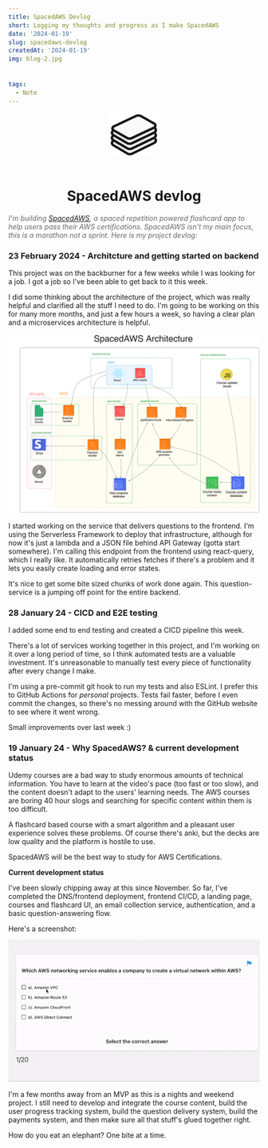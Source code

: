 ```yaml
---
title: SpacedAWS Devlog
short: Logging my thoughts and progress as I make SpacedAWS 
date: '2024-01-19'
slug: spacedaws-devlog
createdAt: '2024-01-19'
img: blog-2.jpg


tags:
  - Note
---
```




<div align="center">
    <img src="/images/spacedaws/spacedaws.png" style="padding-bottom: 20px;" width="100" alt="SpacedAWS logo">
    <!-- # SpacedAWS devlog -->
    <h1>SpacedAWS devlog</h1>
</div>



<p style="color:DimGray;"><i>
I'm building <a href="https://spacedaws.com" target="_blank" rel="noopener noreferrer">SpacedAWS</a>, a spaced repetition powered flashcard app to help users pass their AWS certifications. SpacedAWS isn't my main focus, this is a marathon not a sprint. Here is my project devlog:</i>


</p>

### 23 February 2024 - Architcture and getting started on backend

This project was on the backburner for a few weeks while I was looking for a job. I got a job so I've been able to get back to it this week.

I did some thinking about the architecture of the project, which was really helpful and clarified all the stuff I need to do. I'm going to be working on this for many more months, and just a few hours a week, so having a clear plan and a microservices architecture is helpful.

<img src="/images/spacedaws/spacedaws-architecture-1.png" alt="spacedaws architecture diagram">


I started working on the service that delivers questions to the frontend. I'm using the Serverless Framework to deploy that infrastructure, although for now it's just a lambda and a JSON file behind API Gateway (gotta start somewhere). I'm calling this endpoint from the frontend using react-query, which I really like. It automatically retries fetches if there's a problem and it lets you easily create loading and error states. 

It's nice to get some bite sized chunks of work done again. This question-service is a jumping off point for the entire backend. 



### 28 January 24 - CICD and E2E testing
I added some end to end testing and created a CICD pipeline this week. 

There's a lot of services working together in this project, and I'm working on it over a long period of time, so I think automated tests are a valuable investment. It's unreasonable to manually test every piece of functionality after every change I make. 

I'm using a pre-commit git hook to run my tests and also ESLint. I prefer this to GitHub Actions for *personal* projects. Tests fail faster, before I even commit the changes, so there's no messing around with the GitHub website to see where it went wrong. 

Small improvements over last week :)


### 19 January 24 - Why SpacedAWS? & current development status

Udemy courses are a bad way to study enormous amounts of technical information. You have to learn at the video's pace (too fast or too slow), and the content doesn't adapt to the users' learning needs. The AWS courses are boring 40 hour slogs and searching for specific content within them is too difficult. 

A flashcard based course with a smart algorithm and a pleasant user experience solves these problems. Of course there's anki, but the decks are low quality and the platform is hostile to use. 

SpacedAWS will be the best way to study for AWS Certifications. 


**Current development status**

I've been slowly chipping away at this since November. So far, I've completed the DNS/frontend deployment, frontend CI/CD, a landing page, courses and flashcard UI, an email collection service, authentication, and a basic question-answering flow. 

Here's a screenshot:

<img src="/images/spacedaws/spacedAWS-demo-1.gif" alt="spacedaws current progress">

I'm a few months away from an MVP as this is a nights and weekend project. I still need to develop and integrate the course content, build the user progress tracking system, build the question delivery system, build the payments system, and then make sure all that stuff's glued together right.

How do you eat an elephant? One bite at a time. 


